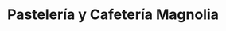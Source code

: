 ---
title: "Pastelería y Cafetería Magnolia"
url: /san-isidro/pasteleria-y-cafeteria-magnolia/
shop: Konditorei
---
